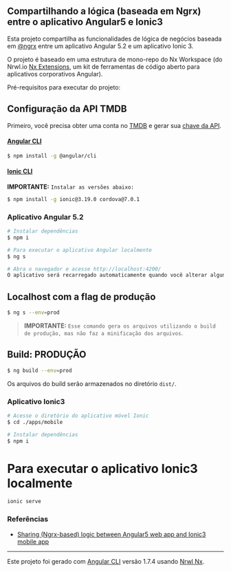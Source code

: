 
## Compartilhando a lógica (baseada em Ngrx) entre o aplicativo Angular5 e Ionic3

Esta projeto compartilha as funcionalidades de lógica de negócios baseada em [@ngrx](https://github.com/ngrx/platform) entre um aplicativo Angular 5.2 e um aplicativo Ionic 3.

O projeto é baseado em uma estrutura de mono-repo do Nx Workspace (do Nrwl.io [Nx Extensions](https://github.com/nrwl/nx), um kit de ferramentas de código aberto para aplicativos corporativos Angular).

Pré-requisitos para executar do projeto:

## Configuração da API TMDB
Primeiro, você precisa obter uma conta no [TMDB](https://www.themoviedb.org) e gerar sua [chave da API](https://www.themoviedb.org/faq/api).

#### [Angular CLI](https://cli.angular.io)
```sh
$ npm install -g @angular/cli
```
#### [Ionic CLI](http://ionicframework.com/docs/cli/)

**IMPORTANTE:** `Instalar as versões abaixo:`
```sh
$ npm install -g ionic@3.19.0 cordova@7.0.1
```

### Aplicativo Angular 5.2
```sh
# Instalar dependências
$ npm i
```

```sh
# Para executar o aplicativo Angular localmente
$ ng s 
```

```sh
# Abra o navegador e acesse http://localhost:4200/
O aplicativo será recarregado automaticamente quando você alterar algum arquivo.
```

## Localhost com a flag de produção

```sh
$ ng s --env=prod
```

> **IMPORTANTE:** `Esse comando gera os arquivos utilizando o build de produção, mas não faz a minificação dos arquivos`.

## Build: PRODUÇÃO

```sh
$ ng build --env=prod
```

Os arquivos do build serão armazenados no diretório `dist/`.


### Aplicativo Ionic3

```sh
# Acesse o diretório do aplicativo móvel Ionic
$ cd ./apps/mobile
```
```sh
# Instalar dependências
$ npm i
```
# Para executar o aplicativo Ionic3 localmente
```sh
ionic serve
```
### Referências
* [Sharing (Ngrx-based) logic between Angular5 web app and Ionic3 mobile app](https://medium.com/agorapulse-stories/sharing-ngrx-based-logic-between-angular5-web-app-and-ionic3-mobile-app-77c19470cccc)

---

Este projeto foi gerado com [Angular CLI](https://github.com/angular/angular-cli) versão 1.7.4 usando  [Nrwl Nx](https://nrwl.io/nx).
